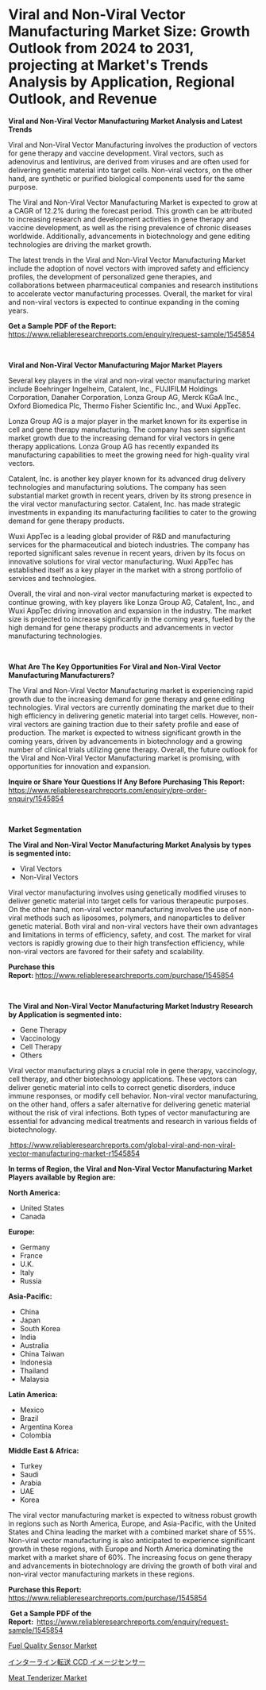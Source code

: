 <p><h1>Viral and Non-Viral Vector Manufacturing Market Size: Growth Outlook from 2024 to 2031, projecting at Market's Trends Analysis by Application, Regional Outlook, and Revenue</h1></p><p><strong>Viral and Non-Viral Vector Manufacturing Market Analysis and Latest Trends</strong></p>
<p><p>Viral and Non-Viral Vector Manufacturing involves the production of vectors for gene therapy and vaccine development. Viral vectors, such as adenovirus and lentivirus, are derived from viruses and are often used for delivering genetic material into target cells. Non-viral vectors, on the other hand, are synthetic or purified biological components used for the same purpose.</p><p>The Viral and Non-Viral Vector Manufacturing Market is expected to grow at a CAGR of 12.2% during the forecast period. This growth can be attributed to increasing research and development activities in gene therapy and vaccine development, as well as the rising prevalence of chronic diseases worldwide. Additionally, advancements in biotechnology and gene editing technologies are driving the market growth.</p><p>The latest trends in the Viral and Non-Viral Vector Manufacturing Market include the adoption of novel vectors with improved safety and efficiency profiles, the development of personalized gene therapies, and collaborations between pharmaceutical companies and research institutions to accelerate vector manufacturing processes. Overall, the market for viral and non-viral vectors is expected to continue expanding in the coming years.</p></p>
<p><strong>Get a Sample PDF of the Report:&nbsp;</strong> <a href="https://www.reliableresearchreports.com/enquiry/request-sample/1545854">https://www.reliableresearchreports.com/enquiry/request-sample/1545854</a></p>
<p>&nbsp;</p>
<p><strong>Viral and Non-Viral Vector Manufacturing Major Market Players</strong></p>
<p><p>Several key players in the viral and non-viral vector manufacturing market include Boehringer Ingelheim, Catalent, Inc., FUJIFILM Holdings Corporation, Danaher Corporation, Lonza Group AG, Merck KGaA Inc., Oxford Biomedica Plc, Thermo Fisher Scientific Inc., and Wuxi AppTec. </p><p>Lonza Group AG is a major player in the market known for its expertise in cell and gene therapy manufacturing. The company has seen significant market growth due to the increasing demand for viral vectors in gene therapy applications. Lonza Group AG has recently expanded its manufacturing capabilities to meet the growing need for high-quality viral vectors.</p><p>Catalent, Inc. is another key player known for its advanced drug delivery technologies and manufacturing solutions. The company has seen substantial market growth in recent years, driven by its strong presence in the viral vector manufacturing sector. Catalent, Inc. has made strategic investments in expanding its manufacturing facilities to cater to the growing demand for gene therapy products.</p><p>Wuxi AppTec is a leading global provider of R&D and manufacturing services for the pharmaceutical and biotech industries. The company has reported significant sales revenue in recent years, driven by its focus on innovative solutions for viral vector manufacturing. Wuxi AppTec has established itself as a key player in the market with a strong portfolio of services and technologies.</p><p>Overall, the viral and non-viral vector manufacturing market is expected to continue growing, with key players like Lonza Group AG, Catalent, Inc., and Wuxi AppTec driving innovation and expansion in the industry. The market size is projected to increase significantly in the coming years, fueled by the high demand for gene therapy products and advancements in vector manufacturing technologies.</p></p>
<p>&nbsp;</p>
<p><strong>What Are The Key Opportunities For Viral and Non-Viral Vector Manufacturing Manufacturers?</strong></p>
<p><p>The Viral and Non-Viral Vector Manufacturing market is experiencing rapid growth due to the increasing demand for gene therapy and gene editing technologies. Viral vectors are currently dominating the market due to their high efficiency in delivering genetic material into target cells. However, non-viral vectors are gaining traction due to their safety profile and ease of production. The market is expected to witness significant growth in the coming years, driven by advancements in biotechnology and a growing number of clinical trials utilizing gene therapy. Overall, the future outlook for the Viral and Non-Viral Vector Manufacturing market is promising, with opportunities for innovation and expansion.</p></p>
<p><strong>Inquire or Share Your Questions If Any Before Purchasing This Report:</strong> <a href="https://www.reliableresearchreports.com/enquiry/pre-order-enquiry/1545854">https://www.reliableresearchreports.com/enquiry/pre-order-enquiry/1545854</a></p>
<p>&nbsp;</p>
<p><strong>Market Segmentation</strong></p>
<p><strong>The Viral and Non-Viral Vector Manufacturing Market Analysis by types is segmented into:</strong></p>
<p><ul><li>Viral Vectors</li><li>Non-Viral Vectors</li></ul></p>
<p><p>Viral vector manufacturing involves using genetically modified viruses to deliver genetic material into target cells for various therapeutic purposes. On the other hand, non-viral vector manufacturing involves the use of non-viral methods such as liposomes, polymers, and nanoparticles to deliver genetic material. Both viral and non-viral vectors have their own advantages and limitations in terms of efficiency, safety, and cost. The market for viral vectors is rapidly growing due to their high transfection efficiency, while non-viral vectors are favored for their safety and scalability.</p></p>
<p><strong>Purchase this Report:&nbsp;</strong><a href="https://www.reliableresearchreports.com/purchase/1545854">https://www.reliableresearchreports.com/purchase/1545854</a></p>
<p>&nbsp;</p>
<p><strong>The Viral and Non-Viral Vector Manufacturing Market Industry Research by Application is segmented into:</strong></p>
<p><ul><li>Gene Therapy</li><li>Vaccinology</li><li>Cell Therapy</li><li>Others</li></ul></p>
<p><p>Viral vector manufacturing plays a crucial role in gene therapy, vaccinology, cell therapy, and other biotechnology applications. These vectors can deliver genetic material into cells to correct genetic disorders, induce immune responses, or modify cell behavior. Non-viral vector manufacturing, on the other hand, offers a safer alternative for delivering genetic material without the risk of viral infections. Both types of vector manufacturing are essential for advancing medical treatments and research in various fields of biotechnology.</p></p>
<p><a href="https://www.reliableresearchreports.com/global-viral-and-non-viral-vector-manufacturing-market-r1545854">&nbsp;https://www.reliableresearchreports.com/global-viral-and-non-viral-vector-manufacturing-market-r1545854</a></p>
<p><strong>In terms of Region, the Viral and Non-Viral Vector Manufacturing Market Players available by Region are:</strong></p>
<p>
    <p> <strong> North America: </strong>
        <ul>
            <li>United States</li>
            <li>Canada</li>
        </ul>
        </p> 
    <p> <strong> Europe: </strong>
        <ul>
            <li>Germany</li>
            <li>France</li>
            <li>U.K.</li>
            <li>Italy</li>
            <li>Russia</li>
        </ul>
        </p> 
    <p> <strong> Asia-Pacific: </strong>
        <ul>
            <li>China</li>
            <li>Japan</li>
            <li>South Korea</li>
            <li>India</li>
            <li>Australia</li>
            <li>China Taiwan</li>
            <li>Indonesia</li>
            <li>Thailand</li>
            <li>Malaysia</li>
        </ul>
        </p> 
    <p> <strong> Latin America: </strong>
        <ul>
            <li>Mexico</li>
            <li>Brazil</li>
            <li>Argentina Korea</li>
            <li>Colombia</li>
        </ul>
        </p> 
    <p> <strong> Middle East & Africa: </strong>
        <ul>
            <li>Turkey</li>
            <li>Saudi</li>
            <li>Arabia</li>
            <li>UAE</li>
            <li>Korea</li>
        </ul>
    </p>
    </p>
<p><p>The viral vector manufacturing market is expected to witness robust growth in regions such as North America, Europe, and Asia-Pacific, with the United States and China leading the market with a combined market share of 55%. Non-viral vector manufacturing is also anticipated to experience significant growth in these regions, with Europe and North America dominating the market with a market share of 60%. The increasing focus on gene therapy and advancements in biotechnology are driving the growth of both viral and non-viral vector manufacturing markets in these regions.</p></p>
<p><strong>Purchase this Report: </strong><a href="https://www.reliableresearchreports.com/purchase/1545854">https://www.reliableresearchreports.com/purchase/1545854</a></p>
<p>&nbsp;<strong>Get a Sample PDF of the Report:&nbsp;&nbsp;</strong><a href="https://www.reliableresearchreports.com/enquiry/request-sample/1545854">https://www.reliableresearchreports.com/enquiry/request-sample/1545854</a></p>
<p><strong></strong></p>
<p><p><a href="https://github.com/KeeganBarrows2023/Market-Research-Report-List-1/blob/main/fuel-quality-sensor-market.md">Fuel Quality Sensor Market</a></p><p><a href="https://github.com/avwofrml53535/Market-Research-Report-List-2/blob/main/5561089166466.md">インターライン転送 CCD イメージセンサー</a></p><p><a href="https://github.com/marlinacrngin/Market-Research-Report-List-1/blob/main/meat-tenderizer-market.md">Meat Tenderizer Market</a></p></p>
